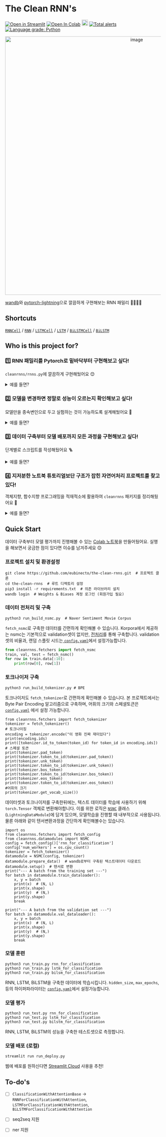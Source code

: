 # The Clean RNN's 

[![Open in Streamlit](https://static.streamlit.io/badges/streamlit_badge_black_white.svg)](https://share.streamlit.io/eubinecto/the-clean-rnns/main/run_deploy.py)
[![Open In Colab](https://colab.research.google.com/assets/colab-badge.svg)](https://colab.research.google.com/drive/1ThRBOZYjJNZmOcs173qZroyaotNe7tSc?usp=sharing)
 <a href="https://wandb.ai/eubinecto/the-clean-rnns/artifacts"><img src="https://raw.githubusercontent.com/wandb/assets/main/wandb-github-badge-28-gray.svg" height=20></a>
 [![Total alerts](https://img.shields.io/lgtm/alerts/g/eubinecto/the-clean-rnns.svg?logo=lgtm&logoWidth=18)](https://lgtm.com/projects/g/eubinecto/the-clean-rnns/alerts/)
 [![Language grade: Python](https://img.shields.io/lgtm/grade/python/g/eubinecto/the-clean-rnns.svg?logo=lgtm&logoWidth=18)](https://lgtm.com/projects/g/eubinecto/the-clean-rnns/context:python)

<p align="center">
  <img width="836" alt="image" src="https://user-images.githubusercontent.com/56193069/162101921-48ca93d2-787b-4eef-8a5b-00f31a3dba8c.png">
</p>


[wandb](https://wandb.ai/site)와 [pytorch-lightning](https://pytorch-lightning.readthedocs.io/en/latest/)으로 깔끔하게 구현해보는 RNN 패밀리 👨‍👩‍👧‍👦


## Shortcuts
[`RNNCell`](https://github.com/eubinecto/the-clean-rnns/blob/0e30c8035f9ea29bd96edc23e8a8f9b8457a8a3c/cleanrnns/rnns.py#L24-L45) / [`RNN`](https://github.com/eubinecto/the-clean-rnns/blob/0e30c8035f9ea29bd96edc23e8a8f9b8457a8a3c/cleanrnns/rnns.py#L48-L56) / [`LSTMCell`](https://github.com/eubinecto/the-clean-rnns/blob/0e30c8035f9ea29bd96edc23e8a8f9b8457a8a3c/cleanrnns/rnns.py#L59-L89) / [`LSTM`](https://github.com/eubinecto/the-clean-rnns/blob/0e30c8035f9ea29bd96edc23e8a8f9b8457a8a3c/cleanrnns/rnns.py#L92-L98) / [`BiLSTMCell`](https://github.com/eubinecto/the-clean-rnns/blob/e718b0ae556702b3ca14e6b423afecd62a91f845/cleanrnns/rnns.py#L110-L122) /  [`BiLSTM`](https://github.com/eubinecto/the-clean-rnns/blob/e718b0ae556702b3ca14e6b423afecd62a91f845/cleanrnns/rnns.py#L125-L132)

## Who is this project for?
### 1️⃣ RNN 패밀리를 Pytorch로 밑바닥부터 구현해보고 싶다!
`cleanrnns/rnns.py`에 깔끔하게 구현해뒀어요 😊 

<details>
<summary> 예를 들면? </summary>
  
- [X] `RNNCell`, `RNN`
- [X] `LSTMCell`, `LSTM`
- [X] `BiLSTMCell`, `BiLSTM`
- [ ]  🚧 `GRUCell`, `GRU` 🚧
  
</details>


### 2️⃣ 모델을 변경하면 정말로 성능이 오르는지 확인해보고 싶다!

모델만을 종속변인으로 두고 실험하는 것이 가능하도록 설계해뒀어요 📝

<details>
<summary> 예를 들면? </summary>
  
#### Naver Sentiment Movie Corpus 긍/부정 이진분류 성능 비교 
모델  | f1 score (test) | 가중치 | 소요시간 | `hidden_size` | 하이퍼파라미터 |  wandb 로그
--- | --- |--------| --- | ---| --- | --- 
RNN  | 0.8411 | 16.4M | 18m 19s | 512 | 통일 | [학습](https://wandb.ai/eubinecto/the-clean-rnns/runs/40ca3shv?workspace=user-eubinecto) / [테스트](https://wandb.ai/eubinecto/the-clean-rnns/runs/20pfhypk/overview)
LSTM |  0.8522 | 16.4M | 20m 18s | 443 | 통일 |  [학습](https://wandb.ai/eubinecto/the-clean-rnns/runs/3eilxpo4/overview) / [테스트](https://wandb.ai/eubinecto/the-clean-rnns/runs/2vimv04k/overview) 
BiLSTM | **0.8539** | 16.4M | **36m 12s** | 387 | 통일 |  [학습](https://wandb.ai/eubinecto/the-clean-rnns/runs/cyos30w7/artifacts) / [테스트](https://wandb.ai/eubinecto/the-clean-rnns/runs/38zie0fu/overview)

 동일한 입력에 대한 예측값도 [웹 데모](https://share.streamlit.io/eubinecto/the-clean-rnns/main/run_deploy.py) 에서 한눈에 비교가 가능해요 |
 --- | 
  <img width="350" alt="image" src="https://user-images.githubusercontent.com/56193069/162197935-4eddc14d-8580-48f9-82ab-64e97d2f877f.png"> |
 

</details>

### 3️⃣ 데이터 구축부터 모델 배포까지 모든 과정을 구현해보고 싶다!
단계별로 스크립트를 작성해뒀어요 🪜 

<details>
<summary> 예를 들면? </summary>
  
- [X] `run_build_nsmc.py` (데이터 구축)
- [X] `run_build_tokenizer.py` (토크나이저 구축) 
- [X] `run_train.py` (모델 훈련)
- [X] `run_test.py` (모델 평가) 
- [X] `run_deploy.py` (모델 배포)
- [ ] 🚧 `run_tune.py` (하이퍼파라미터 튜닝)  🚧
  
</details>


### 4️⃣ 지저분한 노트북 튜토리얼보단 구조가 잡힌 자연어처리 프로젝트를 찾고있다!

객체지향, 함수지향 프로그래밍을 적재적소에 활용하여 `cleanrnns` 패키지를 정리해뒀어요 🧹 

<details>
<summary> 예를 들면? </summary>
  

- `datamodules.py` (객체지향 - 학습에 사용할 데이터셋을 `pl.LightningDataModule`객체로 추상화)
- `datasets.py` (객체지향 - 풀고자하는 문제에 따른 데이터의 형식을 `torch.utils.data.Dataset`객체로 추상화)
- `fetchers.py` (함수지향 - 데이터를 로드 및 다운로드하는 로직을 함수로 정의)
- `models.py` (객체지향 - 풀고자하는 문제의 형식을 `pl.LightningModule` 객체로 추상화)
- `paths.py` (로컬 경로 정의)
- `pipelines.py` (객체지향 - 예측에 필요한 로직을 하나의 객체로 추상화)
- `preprocess.py` (함수지향 - 데이터 전처리에 필요한 로직을 함수로 정의)
- `rnns.py`(객체지향 - 각 RNN 모델을 `torch.nn.Module`로 추상화)
- `tensors.py` (함수지향 - 데이터셋 -> `torch.Tensor` 변환에 필요한 로직을 함수로 정의)
  
</details>


## Quick Start 

데이터 구축부터 모델 평가까지 진행해볼 수 있는 [Colab 노트북](https://colab.research.google.com/drive/1WIPOP5_xGHCKK4g8r9GjNiY_pLo5PA4e?usp=sharing)을 만들어뒀어요. 실행을 해보면서 궁금한 점이 있다면 이슈를 남겨주세요 😊

### 프로젝트 설치 및 환경설정

```shell
git clone https://github.com/eubinecto/the-clean-rnns.git  # 프로젝트 클론
cd the-clean-rnns  # 루트 디렉토리 설정
pip3 install -r requirements.txt  # 의존 라이브러리 설치 
wandb login  # Weights & Biases 계정 로그인 (회원가입 필요)
```

### 데이터 전처리 및 구축 

```shell
python3 run_build_nsmc.py  # Naver Sentiment Movie Corpus
```

`fetch_nsmc`로 구축한 데이터를 간편하게 확인해볼 수 있습니다. Korpora에서 제공하는 nsmc는 기본적으로 validation셋이 없지만,
[전처리](https://github.com/eubinecto/the-clean-rnns/blob/f7e14c53920fe21c333d301c91f5a1d5b0501bb1/run_build_nsmc.py#L19)를 통해 구축합니다.
validation셋의 비율과, 랜덤 스플릿 시드는[ `config.yaml`](https://github.com/eubinecto/the-clean-rnns/blob/f7e14c53920fe21c333d301c91f5a1d5b0501bb1/config.yaml#L4-L5)에서 설정가능합니다.
```python
from cleanrnns.fetchers import fetch_nsmc
train, val, test = fetch_nsmc()
for row in train.data[:10]:
    print(row[0], row[1])
```

### 토크나이저 구축

```shell
python3 run_build_tokenizer.py # BPE
```

토크나이저도 `fetch_tokenizer`로 간편하게 확인해볼 수 있습니다. 본 프로젝트에서는 Byte Pair Encoding 알고리즘으로 구축하며, 어휘의 크기와 스페셜토큰은 [`config.yaml`](https://github.com/eubinecto/the-clean-rnns/blob/f7e14c53920fe21c333d301c91f5a1d5b0501bb1/config.yaml#L7-L15) 에서 설정 가능합니다.

```python3
from cleanrnns.fetchers import fetch_tokenizer
tokenizer = fetch_tokenizer()
# 토크나이징
encoding = tokenizer.encode("이 영화 진짜 재미있다")
print(encoding.ids)
print([tokenizer.id_to_token(token_id) for token_id in encoding.ids])
# 스페셜 토큰
print(tokenizer.pad_token)  
print(tokenizer.token_to_id(tokenizer.pad_token))  
print(tokenizer.unk_token)  
print(tokenizer.token_to_id(tokenizer.unk_token))  
print(tokenizer.bos_token)  
print(tokenizer.token_to_id(tokenizer.bos_token)) 
print(tokenizer.eos_token)  
print(tokenizer.token_to_id(tokenizer.eos_token))  
#어휘의 크기
print(tokenizer.get_vocab_size())
```

데이터셋과 토크나이저를 구축한뒤에는, 텍스트 데이터를 학습에 사용하기 위해 `torch.Tensor` 객체로 변환해야합니다. 이를 위한 로직은
[`NSNC`](https://github.com/eubinecto/the-clean-rnns/blob/f7e14c53920fe21c333d301c91f5a1d5b0501bb1/cleanrnns/datamodules.py#L17-L65) 클래스 (`LightningDataModule`)에 담겨 있으며, 모델학습을 진행할 때 내부적으로 사용됩니다. 물론 아래와 같이 텐서변환과정을 
간단하게 확인해볼수는 있습니다.
```python3
import os
from cleanrnns.fetchers import fetch_config
from cleanrnns.datamodules import NSMC
config = fetch_config()['rnn_for_classification']
config['num_workers'] = os.cpu_count()
tokenizer = fetch_tokenizer()
datamodule = NSMC(config, tokenizer)
datamodule.prepare_data()  # wandb로부터 구축된 텍스트데이터 다운로드
datamodule.setup()  # 텐서로 변환
print("--- A batch from the training set ---")
for batch in datamodule.train_dataloader():
    x, y = batch
    print(x)  # (N, L)
    print(x.shape)
    print(y)  # (N,)
    print(y.shape)
    break

print("--- A batch from the validation set ---")
for batch in datamodule.val_dataloader():
    x, y = batch
    print(x)  # (N, L)
    print(x.shape)
    print(y)  # (N,)
    print(y.shape)
    break

```

### 모델 훈련

```shell
python3 run_train.py rnn_for_classification
python3 run_train.py lstm_for_classification
python3 run_train.py bilsm_for_classification
```
RNN, LSTM, BiLSTM을 구축한 데이터에 학습시킵니다. `hidden_size`, `max_epochs`, 등의 하이퍼파라미터는 [`config.yaml`](https://github.com/eubinecto/the-clean-rnns/blob/f7e14c53920fe21c333d301c91f5a1d5b0501bb1/config.yaml#L18-L52)에서 설정가능합니다.

### 모델 평가
```shell
python3 run_test.py rnn_for_classification
python3 run_test.py lstm_for_classification
python3 run_test.py bilstm_for_classification
```
RNN, LSTM, BiLSTM의 성능을 구축한 테스트셋으로 측정합니다. 

### 모델 배포 (로컬)

```shell
streamlit run run_deploy.py
```
웹에 배포를 원하신다면 [Streamlit Cloud](https://streamlit.io/cloud) 사용을 추천!

## To-do's
- [ ] `ClassificationWithAttentionBase` -> `RNNForClassificationWithAttention`, `LSTMForClassificationWithAttention`, `BiLSTMForClassificationWithAttention`
- [ ] seq2seq 지원
- [ ] ner 지원

